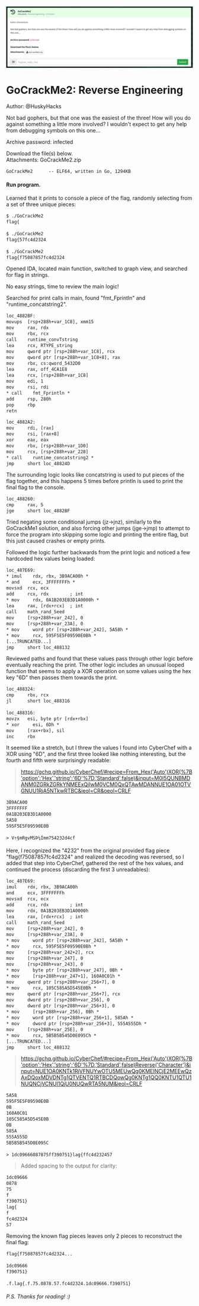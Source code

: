 ![gocrackme2-ss1.png](gocrackme2-ss1.png)

# GoCrackMe2: Reverse Engineering

Author: @HuskyHacks

Not bad gophers, but that one was the easiest of the three! How will you do against something a little more involved? I wouldn't expect to get any help from debugging symbols on this one...

Archive password: infected

Download the file(s) below.  
Attachments: GoCrackMe2.zip  

```
GoCrackMe2      -- ELF64, written in Go, 1294KB  
```

#### Run program. 
Learned that it prints to console a piece of the flag, randomly selecting from a set of three unique pieces:  

```
$ ./GoCrackMe2  
flag{  

$ ./GoCrackMe2  
flag{57fc4d2324  

$ ./GoCrackMe2  
flag{f75087857fc4d2324  
```

Opened IDA, located main function, switched to graph view, and searched for flag in strings.  

No easy strings, time to review the main logic!  

Searched for print calls in main, found "fmt_Fprintln" and "runtime_concatstring2".  

```assembly
loc_4882BF:
movups  [rsp+288h+var_1C8], xmm15
mov     rax, rdx
mov     rbx, rcx
call    runtime_convTstring
lea     rcx, RTYPE_string
mov     qword ptr [rsp+288h+var_1C8], rcx
mov     qword ptr [rsp+288h+var_1C8+8], rax
mov     rbx, cs:qword_5432D0
lea     rax, off_4CA1E8
lea     rcx, [rsp+288h+var_1C8]
mov     edi, 1
mov     rsi, rdi
* call    fmt_Fprintln *
add     rsp, 280h
pop     rbp
retn
```

```assembly
loc_4882A2:
mov     rdi, [rax]
mov     rsi, [rax+8]
xor     eax, eax
mov     rbx, [rsp+288h+var_1D0]
mov     rcx, [rsp+288h+var_228]
* call    runtime_concatstring2 *
jmp     short loc_48824D
```

The surrounding logic looks like concatstring is used to put pieces of the flag together, and this happens 5 times before println is used to print the final flag to the console.

```assembly
loc_488260:
cmp     rax, 5
jge     short loc_4882BF
```

Tried negating some conditional jumps (jz->jnz), similarly to the GoCrackMe1 solution, and also forcing other jumps (jge->jmp) to attempt to force the program into skipping some logic and printing the entire flag, but this just caused crashes or empty prints.  

Followed the logic further backwards from the print logic and noticed a few hardcoded hex values being loaded:  

```assembly
loc_487E69:
* imul    rdx, rbx, 3B9ACA00h *
* and     ecx, 3FFFFFFFh *
movsxd  rcx, ecx
add     rcx, rdx        ; int
* mov     rdx, 0A1B203EB3D1A0000h *
lea     rax, [rdx+rcx]  ; int
call    math_rand_Seed
mov     [rsp+288h+var_242], 0
mov     [rsp+288h+var_23A], 0
* mov     word ptr [rsp+288h+var_242], 5A58h *
* mov     rcx, 595F5E5F09590E0Bh *
[...TRUNCATED...]
jmp     short loc_488132
```

Reviewed paths and found that these values pass through other logic before eventually reaching the print. The other logic includes an unusual looped function that seems to apply a XOR operation on some values using the hex key "6D" then passes them towards the print.  

```assembly
loc_488324:
cmp     rbx, rcx
jl      short loc_488316

loc_488316:
movzx   esi, byte ptr [rdx+rbx]
* xor     esi, 6Dh *
mov     [rax+rbx], sil
inc     rbx
```

It seemed like a stretch, but I threw the values I found into CyberChef with a XOR using "6D", and the first three looked like nothing interesting, but the fourth and fifth were surprisingly readable:  

> https://gchq.github.io/CyberChef/#recipe=From_Hex('Auto')XOR(%7B'option':'Hex','string':'6D'%7D,'Standard',false)&input=M0I5QUNBMDANM0ZGRkZGRkYNMEExQjIwM0VCM0QxQTAwMDANNUE1OA01OTVGNUU1RjA5NTkwRTBC&ieol=CR&oeol=CRLF

```
3B9ACA00
3FFFFFFF
0A1B203EB3D1A0000
5A58
595F5E5F09590E0B

> V÷§mRgvMSÞ¼Ímm754232d4cf
```

Here, I recognized the "4232" from the original provided flag piece "flag{f75087857fc4d2324" and realized the decoding was reversed, so I added that step into CyberChef, gathered the rest of the hex values, and continued the process (discarding the first 3 unreadables):  

```assembly
loc_487E69:
imul    rdx, rbx, 3B9ACA00h
and     ecx, 3FFFFFFFh
movsxd  rcx, ecx
add     rcx, rdx        ; int
mov     rdx, 0A1B203EB3D1A0000h
lea     rax, [rdx+rcx]  ; int
call    math_rand_Seed
mov     [rsp+288h+var_242], 0
mov     [rsp+288h+var_23A], 0
* mov     word ptr [rsp+288h+var_242], 5A58h *
* mov     rcx, 595F5E5F09590E0Bh *
mov     [rsp+288h+var_242+2], rcx
mov     [rsp+288h+var_247], 0
mov     [rsp+288h+var_243], 0
* mov     byte ptr [rsp+288h+var_247], 0Bh *
* mov     [rsp+288h+var_247+1], 160A0C01h *
mov     qword ptr [rsp+288h+var_256+7], 0
* mov     rcx, 105C585A5D545E0Bh *
mov     qword ptr [rsp+288h+var_256+7], rcx
mov     dword ptr [rsp+288h+var_256], 0
mov     dword ptr [rsp+288h+var_256+3], 0
* mov     [rsp+288h+var_256], 0Bh *
* mov     word ptr [rsp+288h+var_256+1], 585Ah *
* mov     dword ptr [rsp+288h+var_256+3], 555A555Dh *
mov     [rsp+288h+var_25E], 0
* mov     rcx, 5B5B5B545D0E095Ch *
[...TRUNCATED...]
jmp     short loc_488132
```

> https://gchq.github.io/CyberChef/#recipe=From_Hex('Auto')XOR(%7B'option':'Hex','string':'6D'%7D,'Standard',false)Reverse('Character')&input=NUE1OA0KNTk1RjVFNUYwOTU5MEUwQg0KMEINCjE2MEEwQzAxDQoxMDVDNTg1QTVENTQ1RTBCDQowQg0KNTg1QQ0KNTU1QTU1NUQNCjVCNUI1QjU0NUQwRTA5NUM&ieol=CRLF

```
5A58
595F5E5F09590E0B
0B
160A0C01
105C585A5D545E0B
0B
585A
555A555D
5B5B5B545D0E095C
	
> 1dc09666087875ff390751}lag{ffc4d232457
```

> Added spacing to the output for clarity:  

```
1dc09666
0878
75
f
f390751}
lag{
f
fc4d2324
57
```

Removing the known flag pieces leaves only 2 pieces to reconstruct the final flag:  

```
flag{f75087857fc4d2324...

1dc09666
f390751}

.f.lag{.f.75.0878.57.fc4d2324.1dc09666.f390751}
```

###### P.S. Thanks for reading! :)
